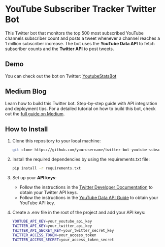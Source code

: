 # YouTube Subscriber Tracker Twitter Bot

This Twitter bot that monitors the top 500 most subscribed YouTube channels subscriber count and posts a tweet whenever a channel reaches a 1 million subscriber increase. The bot uses the **YouTube Data API** to fetch subscriber counts and the **Twitter API** to post tweets.

##  Demo
You can check out the bot on Twitter: [YoutubeStatsBot](https://x.com/YoutubeStatsBot)

## Medium Blog

Learn how to build this Twitter bot. Step-by-step guide with API integration and deployment tips.
For a detailed tutorial on how to build this bot, check out the [full guide on Medium](https://medium.com/@anurag-jain/how-to-create-a-twitter-bot-using-python-d350a720359b).

## How to Install

1. Clone this repository to your local machine:
   ```bash
   git clone https://github.com/yourusername/twitter-bot-youtube-subscriber-tracker.git

2. Install the required dependencies by using the requirements.txt file:
   ```bash
   pip install -r requirements.txt

3. Set up your **API keys**:
   - Follow the instructions in the [Twitter Developer Documentation](https://developer.twitter.com/en/docs) to obtain your Twitter API keys.
   - Follow the instructions in the [YouTube Data API Guide](https://developers.google.com/youtube/v3) to obtain your YouTube API key.

4. Create a .env file in the root of the project and add your API keys:
   ```bash
   YOUTUBE_API_KEY=your_youtube_api_key
   TWITTER_API_KEY=your_twitter_api_key
   TWITTER_API_SECRET_KEY=your_twitter_secret_key
   TWITTER_ACCESS_TOKEN=your_access_token
   TWITTER_ACCESS_SECRET=your_access_token_secret
